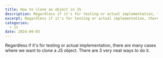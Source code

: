 ```yaml
---
title: How to clone an object in JS
description: Regardless if it's for testing or actual implementation, there are many cases where we want to clone a JS object. There are 4 very neat ways to do it.
excerpt: Regardless if it's for testing or actual implementation, there are many cases where we want to clone a JS object. There are 4 very neat ways to do it.
categories:
  - js
date: 2024-09-03
---
```


Regardless if it's for testing or actual implementation, there are many cases where we want to clone a JS object. There are 3 very neat ways to do it.
